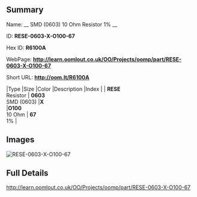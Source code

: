 

## Summary
 
Name: __ SMD (0603) 10 Ohm Resistor 1% __

ID: __RESE-0603-X-O100-67__

Hex ID: __R6100A__

WebPage: __http://learn.oomlout.co.uk/OO/Projects/oomp/part/RESE-0603-X-O100-67__

Short URL: __http://oom.lt/R6100A__


|Type   |Size   |Color   |Description   |Index   |
| __RESE__ <br>Resistor  | __0603__<br>SMD (0603)   |__X__<br>    |__O100__<br>10 Ohm    | __67__<br> 1% |


## Images
![RESE-0603-X-O100-67](http://oomlout.com/oomp-gen/parts/RESE-0603-X-O100-67/RESE-0603-X-O100-67_420.jpg)

## Full Details

 http://learn.oomlout.co.uk/OO/Projects/oomp/part/RESE-0603-X-O100-67

